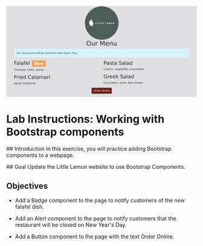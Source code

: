 ![Logo](final.png)
# Lab Instructions: Working with Bootstrap components

## Introduction
In this exercise, you will practice adding Bootstrap components to a webpage.

## Goal
Update the Little Lemon website to use Bootstrap Components.

## Objectives
* Add a Badge component to the page to notify customers of the new falafel dish.

* Add an Alert component to the page to notify customers that the restaurant will be closed on New Year's Day.

* Add a Button component to the page with the text Order Online.
